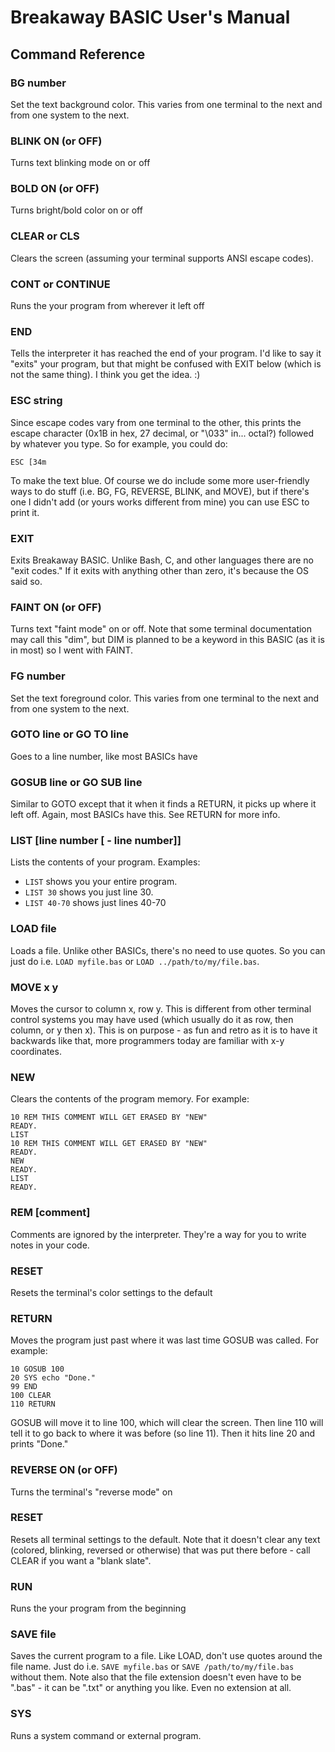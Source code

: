 # Breakaway BASIC User's Manual

## Command Reference

### BG number

Set the text background color.  This varies from one terminal to the next and from one system to the next.

### BLINK ON (or OFF)

Turns text blinking mode on or off

### BOLD ON (or OFF)

Turns bright/bold color on or off

### CLEAR or CLS

Clears the screen (assuming your terminal supports ANSI escape codes).

### CONT or CONTINUE

Runs the your program from wherever it left off

### END

Tells the interpreter it has reached the end of your program.  I'd like to say it "exits" your program, but that might be confused with EXIT below (which is not the same thing).  I think you get the idea. :)

### ESC string

Since escape codes vary from one terminal to the other, this prints the escape character (0x1B in hex, 27 decimal, or "\033" in... octal?) followed by whatever you type.  So for example, you could do:

`ESC [34m`

To make the text blue.  Of course we do include some more user-friendly ways to do stuff (i.e. BG, FG, REVERSE, BLINK, and MOVE), but if there's one I didn't add (or yours works different from mine) you can use ESC to print it.

### EXIT

Exits Breakaway BASIC.  Unlike Bash, C, and other languages there are no "exit codes."  If it exits with anything other than zero, it's because the OS said so.

### FAINT ON (or OFF)

Turns text "faint mode" on or off.  Note that some terminal documentation may call this "dim", but DIM is planned to be a keyword in this BASIC (as it is in most) so I went with FAINT.

### FG number

Set the text foreground color.  This varies from one terminal to the next and from one system to the next.

### GOTO line or GO TO line

Goes to a line number, like most BASICs have

### GOSUB line or GO SUB line

Similar to GOTO except that it when it finds a RETURN, it picks up where it left off.  Again, most BASICs have this.  See RETURN for more info.

### LIST [line number [ - line number]]

Lists the contents of your program.  Examples:

* `LIST` shows you your entire program.
* `LIST 30` shows you just line 30.
* `LIST 40-70` shows just lines 40-70

### LOAD file

Loads a file.  Unlike other BASICs, there's no need to use quotes.  So you can just do i.e. `LOAD myfile.bas` or `LOAD ../path/to/my/file.bas`.

### MOVE x y

Moves the cursor to column x, row y.  This is different from other terminal control systems you may have used (which usually do it as row, then column, or y then x).  This is on purpose - as fun and retro as it is to have it backwards like that, more programmers today are familiar with x-y coordinates.

### NEW

Clears the contents of the program memory.  For example:

```
10 REM THIS COMMENT WILL GET ERASED BY "NEW"
READY.
LIST
10 REM THIS COMMENT WILL GET ERASED BY "NEW"
READY.
NEW
READY.
LIST
READY.
```

### REM [comment]

Comments are ignored by the interpreter.  They're a way for you to write notes in your code.

### RESET

Resets the terminal's color settings to the default

### RETURN

Moves the program just past where it was last time GOSUB was called.  For example:

```
10 GOSUB 100
20 SYS echo "Done."
99 END
100 CLEAR
110 RETURN
```

GOSUB will move it to line 100, which will clear the screen.  Then line 110 will tell it to go back to where it was before (so line 11).  Then it hits line 20 and prints "Done."

### REVERSE ON (or OFF)

Turns the terminal's "reverse mode" on

### RESET

Resets all terminal settings to the default.  Note that it doesn't clear any text (colored, blinking, reversed or otherwise) that was put there before - call CLEAR if you want a "blank slate".

### RUN

Runs the your program from the beginning

### SAVE file

Saves the current program to a file.  Like LOAD, don't use quotes around the file name.  Just do i.e. `SAVE myfile.bas` or `SAVE /path/to/my/file.bas` without them.  Note also that the file extension doesn't even have to be ".bas" - it can be ".txt" or anything you like.  Even no extension at all.

### SYS

Runs a system command or external program.
